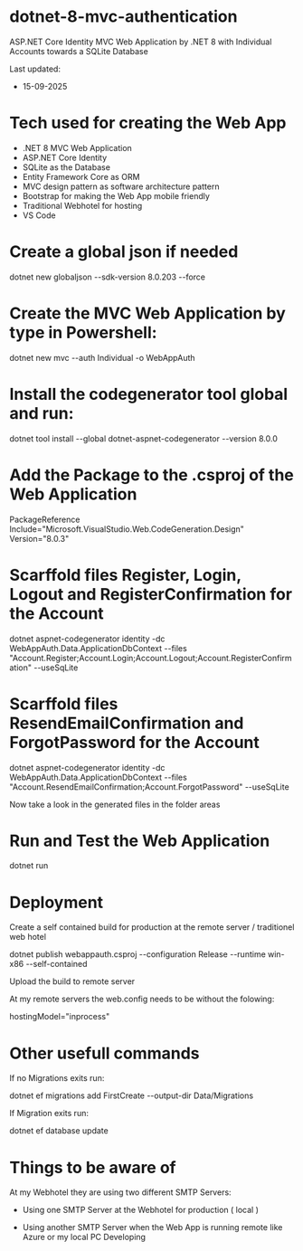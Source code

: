 # dotnet-8-mvc-authentication

ASP.NET Core Identity MVC Web Application by .NET 8 with Individual Accounts towards a SQLite Database

Last updated:

- 15-09-2025

# Tech used for creating the Web App

- .NET 8 MVC Web Application
- ASP.NET Core Identity
- SQLite as the Database
- Entity Framework Core as ORM
- MVC design pattern as software architecture pattern
- Bootstrap for making the Web App mobile friendly  
- Traditional Webhotel for hosting
- VS Code

# Create a global json if needed

dotnet new globaljson --sdk-version 8.0.203 --force

# Create the MVC Web Application by type in Powershell:

dotnet new mvc --auth Individual -o WebAppAuth

# Install the codegenerator tool global and run: 

dotnet tool install --global dotnet-aspnet-codegenerator --version 8.0.0

# Add the Package to the .csproj of the Web Application

PackageReference Include="Microsoft.VisualStudio.Web.CodeGeneration.Design" Version="8.0.3" 

# Scarffold files Register, Login, Logout and RegisterConfirmation for the Account

dotnet aspnet-codegenerator identity -dc WebAppAuth.Data.ApplicationDbContext --files "Account.Register;Account.Login;Account.Logout;Account.RegisterConfirmation" --useSqLite

# Scarffold files ResendEmailConfirmation and ForgotPassword for the Account

dotnet aspnet-codegenerator identity -dc WebAppAuth.Data.ApplicationDbContext --files "Account.ResendEmailConfirmation;Account.ForgotPassword" --useSqLite

Now take a look in the generated files in the folder areas 

# Run and Test the Web Application

dotnet run

# Deployment

Create a self contained build for production at the remote server / traditionel web hotel

dotnet publish webappauth.csproj --configuration Release --runtime win-x86 --self-contained

Upload the build to remote server

At my remote servers the web.config needs to be without the folowing:

hostingModel="inprocess"

# Other usefull commands

If no Migrations exits run: 

dotnet ef migrations add FirstCreate --output-dir Data/Migrations

If Migration exits run:

dotnet ef database update

# Things to be aware of

At my Webhotel they are using two different SMTP Servers:

- Using one SMTP Server at the Webhotel for production ( local )

- Using another SMTP Server when the Web App is running remote like Azure or my local PC Developing





